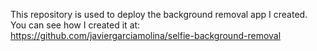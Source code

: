 This repository is used to deploy the background removal app I created. You can see how I created it at: https://github.com/javiergarciamolina/selfie-background-removal
